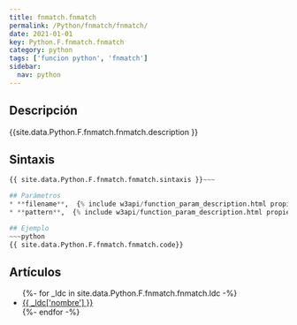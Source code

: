 ```yaml
---
title: fnmatch.fnmatch
permalink: /Python/fnmatch/fnmatch/
date: 2021-01-01
key: Python.F.fnmatch.fnmatch
category: python
tags: ['funcion python', 'fnmatch']
sidebar: 
  nav: python
---
```


## Descripción
{{site.data.Python.F.fnmatch.fnmatch.description }}

## Sintaxis
~~~python
{{ site.data.Python.F.fnmatch.fnmatch.sintaxis }}~~~

## Parámetros
* **filename**,  {% include w3api/function_param_description.html propiedad=site.data.Python.F.fnmatch.fnmatch valor="filename" %}
* **pattern**,  {% include w3api/function_param_description.html propiedad=site.data.Python.F.fnmatch.fnmatch valor="pattern" %}

## Ejemplo
~~~python
{{ site.data.Python.F.fnmatch.fnmatch.code}}
~~~

## Artículos
<ul>
{%- for _ldc in site.data.Python.F.fnmatch.fnmatch.ldc -%}
   <li>
       <a href="{{_ldc['url'] }}">{{ _ldc['nombre'] }}</a>
   </li>
{%- endfor -%}
</ul>

